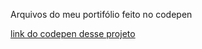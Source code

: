 Arquivos do meu portifólio feito no codepen

<a href="https://codepen.io/L_petillo/pen/KKZVQgY?editors=1010">link do codepen desse projeto
